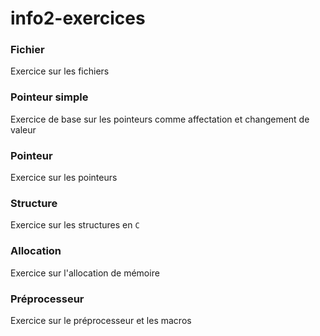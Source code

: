 # info2-exercices

### Fichier
Exercice sur les fichiers

### Pointeur simple
Exercice de base sur les pointeurs comme affectation et changement de valeur

### Pointeur 
Exercice sur les pointeurs 

### Structure
Exercice sur les structures en `C`

### Allocation
Exercice sur l'allocation de mémoire

### Préprocesseur
Exercice sur le préprocesseur et les macros